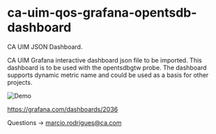 # ca-uim-qos-grafana-opentsdb-dashboard
CA UIM JSON Dashboard.

CA UIM Grafana interactive dashboard json file to be imported.
This dashboard is to be used with the opentsdbgtw probe.
The dashboard supports dynamic metric name and could be used as a basis for other projects.

![Demo](http://i.imgur.com/LHWzK0q.gif)

https://grafana.com/dashboards/2036

Questions -> marcio.rodrigues@ca.com
